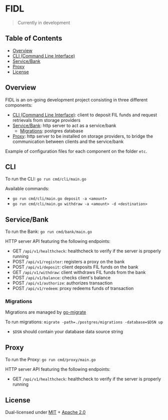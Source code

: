 # FIDL

> Currently in development

## Table of Contents

-   [Overview](#overview)
-   [CLI (Command Line Interface)](#cli)
-   [Service/Bank](#bank)
-   [Proxy](#proxy)
-   [License](#license)

## Overview

FIDL is an on-going development project consisting in three different components:

-   [CLI (Command Line Interface)](#cli): client to deposit FIL funds and request retrievals from storage providers
-   [Service/Bank](#bank): http server to act as a service/bank
    -   [Migrations](#migrations): postgres database
-   [Proxy](#proxy): http server to be installed on storage providers, to bridge the communication between clients and the service/bank

Example of configuration files for each component on the folder `etc`.

## CLI

To run the CLI: `go run cmd/cli/main.go`

Available commands:

-   `go run cmd/cli/main.go deposit -a <amount> `
-   `go run cmd/cli/main.go withdraw -a <amount> -d <destination> `

## Service/Bank

To run the Bank: `go run cmd/bank/main.go`

HTTP server API featuring the following endpoints:

-   GET `/api/v1/healthcheck`: healthcheck to verify if the server is properly running
-   POST `/api/v1/register`: registers a proxy on the bank
-   POST `/api/v1/deposit`: client deposits FIL funds on the bank
-   GET `/api/v1/withdraw`: client withdraws FIL funds from the bank
-   POST `/api/v1/balance`: checks client's balance
-   POST `/api/v1/authorize`: authorizes transaction
-   POST `/api/v1/redeem`: proxy redeems funds of transaction

### Migrations

Migrations are managed by [go-migrate](https://github.com/golang-migrate/migrate#cli-usage)

To run migrations:
`migrate -path=./postgres/migrations -database=$DSN up`

-   `$DSN` should contain your database data source string

## Proxy

To run the Proxy: `go run cmd/proxy/main.go`

HTTP server API featuring the following endpoints:

-   GET `/api/v1/healthcheck`: healthcheck to verify if the server is properly running

## License

Dual-licensed under [MIT](https://github.com/subvisual/fidl/blob/main/LICENSE-MIT) + [Apache 2.0](https://github.com/subvisual/fidl/blob/main/LICENSE-APACHE)
